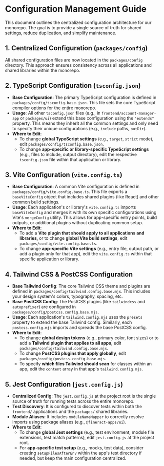 # Configuration Management Guide

This document outlines the centralized configuration architecture for our monorepo. The goal is to provide a single source of truth for shared settings, reduce duplication, and simplify maintenance.

## 1. Centralized Configuration (`packages/config`)

All shared configuration files are now located in the `packages/config` directory. This approach ensures consistency across all applications and shared libraries within the monorepo.

## 2. TypeScript Configuration (`tsconfig.json`)

-   **Base Configuration**: The primary TypeScript configuration is defined in `packages/config/tsconfig.base.json`. This file sets the core TypeScript compiler options for the entire monorepo.
-   **Usage**: All other `tsconfig.json` files (e.g., in `frontend/account-manager-app` or `packages/ui`) extend this base configuration using the `"extends"` property. This means they inherit all the common settings and only need to specify their unique configurations (e.g., `include` paths, `outDir`).
-   **Where to Edit**:
    -   To change **global TypeScript settings** (e.g., `target`, `strict` mode), edit `packages/config/tsconfig.base.json`.
    -   To change **app-specific or library-specific TypeScript settings** (e.g., files to include, output directory), edit the respective `tsconfig.json` file within that application or library.

## 3. Vite Configuration (`vite.config.ts`)

-   **Base Configuration**: A common Vite configuration is defined in `packages/config/vite.config.base.ts`. This file exports a `baseViteConfig` object that includes shared plugins (like React) and other common build settings.
-   **Usage**: Each application's or library's `vite.config.ts` imports `baseViteConfig` and merges it with its own specific configurations using Vite's `mergeConfig` utility. This allows for app-specific entry points, build outputs, or additional plugins without duplicating common setup.
-   **Where to Edit**:
    -   To add a **Vite plugin that should apply to all applications and libraries**, or to change **global Vite build settings**, edit `packages/config/vite.config.base.ts`.
    -   To change **app-specific Vite settings** (e.g., entry file, output path, or add a plugin only for that app), edit the `vite.config.ts` within that specific application or library.

## 4. Tailwind CSS & PostCSS Configuration

-   **Base Tailwind Config**: The core Tailwind CSS theme and plugins are defined in `packages/config/tailwind.config.base.mjs`. This includes your design system's colors, typography, spacing, etc.
-   **Base PostCSS Config**: The PostCSS plugins (like `tailwindcss` and `autoprefixer`) are configured in `packages/config/postcss.config.base.mjs`.
-   **Usage**: Each application's `tailwind.config.mjs` uses the `presets` property to extend the base Tailwind config. Similarly, each `postcss.config.mjs` imports and spreads the base PostCSS config.
-   **Where to Edit**:
    -   To change **global design tokens** (e.g., primary color, font sizes) or to add a **Tailwind plugin that applies to all apps**, edit `packages/config/tailwind.config.base.mjs`.
    -   To change **PostCSS plugins that apply globally**, edit `packages/config/postcss.config.base.mjs`.
    -   To specify **which files Tailwind should scan** for classes within an app, edit the `content` array in that app's `tailwind.config.mjs`.

## 5. Jest Configuration (`jest.config.js`)

-   **Centralized Config**: The `jest.config.js` at the project root is the single source of truth for running tests across the entire monorepo.
-   **Test Discovery**: It is configured to discover tests within both the `frontend/` applications and the `packages/` shared libraries.
-   **Module Aliases**: It includes `moduleNameMapper` to correctly resolve imports using package aliases (e.g., `@fineract-apps/ui`).
-   **Where to Edit**:
    -   To change **global Jest settings** (e.g., test environment, module file extensions, test match patterns), edit `jest.config.js` at the project root.
    -   For **app-specific test setup** (e.g., mocks, test data), consider creating `setupFilesAfterEnv` within the app's test directory if needed, but keep the main configuration centralized.
